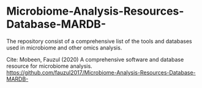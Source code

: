 # Microbiome-Analysis-Resources-Database-MARDB-
The repository consist of a comprehensive list of the tools and databases used in microbiome and other omics analysis.

Cite: Mobeen, Fauzul (2020) A comprehensive software and database resource for microbiome analysis. https://github.com/fauzul2017/Microbiome-Analysis-Resources-Database-MARDB-
